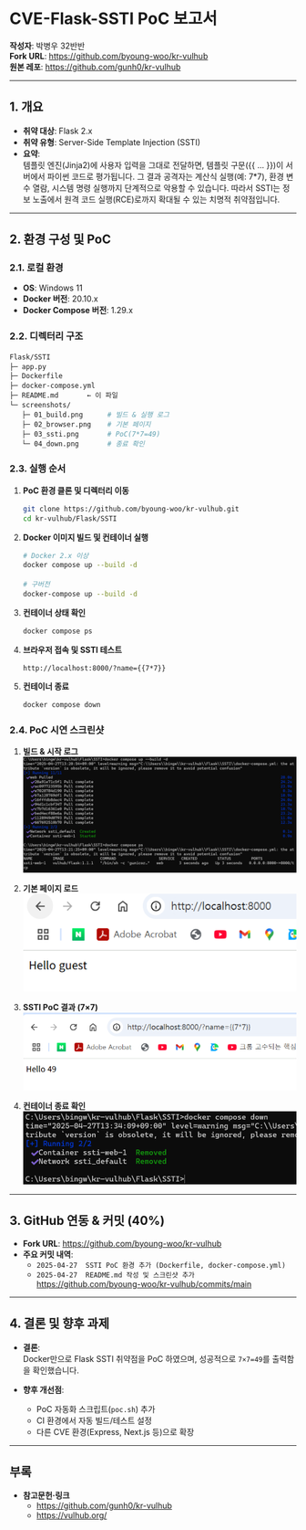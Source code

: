 # CVE-Flask-SSTI PoC 보고서

**작성자**: 박병우 32반반  
**Fork URL**: https://github.com/byoung-woo/kr-vulhub  
**원본 레포**: https://github.com/gunh0/kr-vulhub

---

## 1. 개요
- **취약 대상**: Flask 2.x  
- **취약 유형**: Server-Side Template Injection (SSTI)  
- **요약**:  
  템플릿 엔진(Jinja2)에 사용자 입력을 그대로 전달하면, 템플릿 구문({{ ... }})이 서버에서 파이썬 코드로 평가됩니다. 그 결과 공격자는 계산식 실행(예: 7*7), 환경 변수 열람, 시스템 명령 실행까지 단계적으로 악용할 수 있습니다. 따라서 SSTI는 정보 노출에서 원격 코드 실행(RCE)로까지 확대될 수 있는 치명적 취약점입니다.



---

## 2. 환경 구성 및 PoC 

### 2.1. 로컬 환경
- **OS**: Windows 11  
- **Docker 버전**: 20.10.x  
- **Docker Compose 버전**: 1.29.x  

### 2.2. 디렉터리 구조
```bash
Flask/SSTI
├─ app.py
├─ Dockerfile
├─ docker-compose.yml
├─ README.md       ← 이 파일
└─ screenshots/
   ├─ 01_build.png      # 빌드 & 실행 로그
   ├─ 02_browser.png    # 기본 페이지
   ├─ 03_ssti.png       # PoC(7*7=49)
   └─ 04_down.png       # 종료 확인
```

### 2.3. 실행 순서
1. **PoC 환경 클론 및 디렉터리 이동**  
   ```bash
   git clone https://github.com/byoung-woo/kr-vulhub.git
   cd kr-vulhub/Flask/SSTI
   ```

2. **Docker 이미지 빌드 및 컨테이너 실행**  
   ```bash
   # Docker 2.x 이상
   docker compose up --build -d

   # 구버전
   docker-compose up --build -d
   ```

3. **컨테이너 상태 확인**  
   ```bash
   docker compose ps
   ```

4. **브라우저 접속 및 SSTI 테스트**  
   ```text
   http://localhost:8000/?name={{7*7}}
   ```

5. **컨테이너 종료**  
   ```bash
   docker compose down
   ```

### 2.4. PoC 시연 스크린샷
1. **빌드 & 시작 로그**  
   ![1. 빌드 성공 화면](./screenshots/01_build.png)

2. **기본 페이지 로드**  
   ![2. 기본 페이지 로드](./screenshots/02_browser.png)

3. **SSTI PoC 결과 (7×7)**  
   ![3. SSTI PoC 결과](./screenshots/03_ssti.png)

4. **컨테이너 종료 확인**  
   ![4. 컨테이너 종료](./screenshots/04_down.png)

---

## 3. GitHub 연동 & 커밋 (40%)

- **Fork URL**: https://github.com/byoung-woo/kr-vulhub  
- **주요 커밋 내역**:  
  - `2025-04-27  SSTI PoC 환경 추가 (Dockerfile, docker-compose.yml)`  
  - `2025-04-27  README.md 작성 및 스크린샷 추가`
https://github.com/byoung-woo/kr-vulhub/commits/main
---

## 4. 결론 및 향후 과제

- **결론**:  
  Docker만으로 Flask SSTI 취약점을 PoC 하였으며, 성공적으로 `7×7=49`를 출력함을 확인했습니다.

- **향후 개선점**:  
  - PoC 자동화 스크립트(`poc.sh`) 추가  
  - CI 환경에서 자동 빌드/테스트 설정  
  - 다른 CVE 환경(Express, Next.js 등)으로 확장

---

## 부록

- **참고문헌·링크**  
  - https://github.com/gunh0/kr-vulhub  
  - https://vulhub.org/
